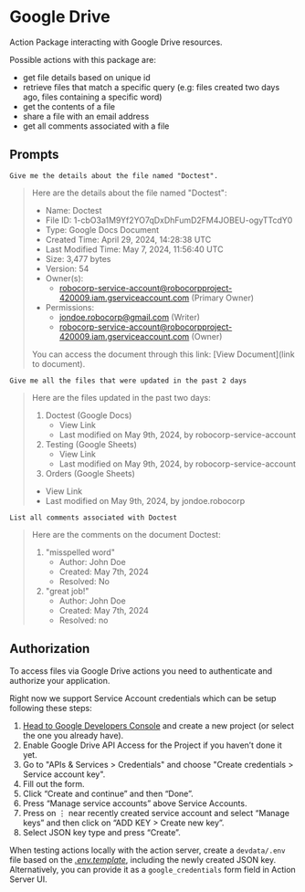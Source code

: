 # Google Drive

Action Package interacting with Google Drive resources.

Possible actions with this package are:

- get file details based on unique id
- retrieve files that match a specific query (e.g: files created two days ago, files containing a specific word)
- get the contents of a file
- share a file with an email address
- get all comments associated with a file

## Prompts

```
Give me the details about the file named "Doctest".
```

> Here are the details about the file named "Doctest":
>
> * Name: Doctest
> * File ID: 1-cbO3a1M9Yf2YO7qDxDhFumD2FM4JOBEU-ogyTTcdY0
> * Type: Google Docs Document
> * Created Time: April 29, 2024, 14:28:38 UTC
> * Last Modified Time: May 7, 2024, 11:56:40 UTC
> * Size: 3,477 bytes
> * Version: 54
> * Owner(s):
>   * robocorp-service-account@robocorpproject-420009.iam.gserviceaccount.com (Primary Owner)
> * Permissions:
>   * jondoe.robocorp@gmail.com (Writer)
>   * robocorp-service-account@robocorpproject-420009.iam.gserviceaccount.com (Owner)
> 
> You can access the document through this link: [View Document](link to document).

```
Give me all the files that were updated in the past 2 days
```

> Here are the files updated in the past two days:
> 1. Doctest (Google Docs)
>    * View Link
>    * Last modified on May 9th, 2024, by robocorp-service-account
> 2. Testing (Google Sheets)
>    * View Link
>    * Last modified on May 9th, 2024, by robocorp-service-account
> 3. Orders (Google Sheets)
>   * View Link
>   * Last modified on May 9th, 2024, by jondoe.robocorp


```
List all comments associated with Doctest
```

> Here are the comments on the document Doctest:
>
> 1. "misspelled word"
>    * Author: John Doe
>    * Created: May 7th, 2024
>    * Resolved: No
> 2. "great job!"
>    * Author: John Doe
>    * Created: May 7th, 2024
>    * Resolved: no

## Authorization

To access files via Google Drive actions you need to authenticate and authorize your application.

Right now we support Service Account credentials which can be setup following these steps:
1. [Head to Google Developers Console](https://console.cloud.google.com/apis/dashboard) and create a new project (or select the one you already have).
2. Enable Google Drive API Access for the Project if you haven’t done it yet.
3. Go to "APIs & Services > Credentials" and choose "Create credentials > Service account key".
4. Fill out the form.
5. Click “Create and continue” and then “Done”.
6. Press “Manage service accounts” above Service Accounts.
7. Press on ⋮ near recently created service account and select “Manage keys” and then click on “ADD KEY > Create new key”.
8. Select JSON key type and press “Create”.

When testing actions locally with the action server, create a `devdata/.env` file based on the [_.env.template_](devdata/.env.template), including the newly created JSON key.
Alternatively, you can provide it as a `google_credentials` form field in Action Server UI.

